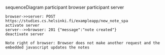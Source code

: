 sequenceDiagram
    participant browser
    participant server

    browser->>server: POST https://studies.cs.helsinki.fi/exampleapp/new_note_spa
    activate server
    server-->>browser: 201 {"message":"note created"}
    deactivate server

    Note right of browser: Browser does not make another request and the embedded javascript updates the notes
